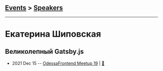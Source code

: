 ## [Events](../README.md) > [Speakers](../speakers.md)
---

# Екатерина Шиповская

## Великолепный Gatsby.js
- 2021 Dec 15 -- [OdessaFrontend Meetup 19](https://youtu.be/rOuBCBypfzc)  | [:notebook:](https://www.slideshare.net/odessafrontend/gatsbyjs-odessa-frontend-meetup-19)  
